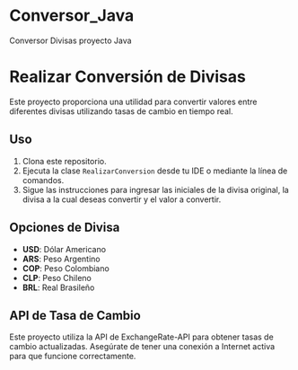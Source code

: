 # Conversor_Java
Conversor Divisas proyecto Java

# Realizar Conversión de Divisas

Este proyecto proporciona una utilidad para convertir valores entre diferentes divisas utilizando tasas de cambio en tiempo real.

## Uso

1. Clona este repositorio.
2. Ejecuta la clase `RealizarConversion` desde tu IDE o mediante la línea de comandos.
3. Sigue las instrucciones para ingresar las iniciales de la divisa original, la divisa a la cual deseas convertir y el valor a convertir.

## Opciones de Divisa

- **USD**: Dólar Americano
- **ARS**: Peso Argentino
- **COP**: Peso Colombiano
- **CLP**: Peso Chileno
- **BRL**: Real Brasileño

## API de Tasa de Cambio

Este proyecto utiliza la API de ExchangeRate-API para obtener tasas de cambio actualizadas. Asegúrate de tener una conexión a Internet activa para que funcione correctamente.